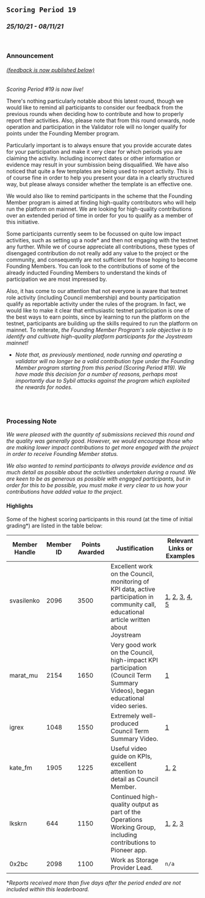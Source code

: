 ## `Scoring Period 19`
### _25/10/21 - 08/11/21_
<br>

### Announcement 
###### [(feedback is now published below)](#processing-note)

_Scoring Period #19 is now live!_

There's nothing particularly notable about this latest round, though we would like to remind all participants to consider our feedback from the previous rounds when deciding how to contribute and how to properly report their activities. Also, please note that from this round onwards, node operation and participation in the Validator role will no longer qualify for points under the Founding Member program.

Particularly important is to always ensure that you provide accurate dates for your participation and make it very clear for which periods you are claiming the activity. Including incorrect dates or other information or evidence may result in your sumbission being disqualified. We have also noticed that quite a few templates are being used to report activity. This is of course fine in order to help you present your data in a clearly structured way, but please always consider whether the template is an effective one.

We would also like to remind participants in the scheme that the Founding Member program is aimed at finding high-quality contributors who will help run the platform on mainnet. We are looking for high-quality contributions over an extended period of time in order for you to qualify as a member of this initiative.

Some participants currently seem to be focussed on quite low impact activities, such as setting up a node* and then not engaging with the testnet any further. While we of course appreciate all contributions, these types of disengaged contribution do not really add any value to the project or the community, and consequently are not sufficient for those hoping to become Founding Members. You can look to the contributions of some of the already inducted Founding Members to understand the kinds of participation we are most impressed by.

Also, it has come to our attention that not everyone is aware that testnet role activity (including Council membership) and bounty participation qualify as reportable activity under the rules of the program. In fact, we would like to make it clear that enthusiastic testnet participation is one of the best ways to earn points, since by learning to run the platform on the testnet, participants are building up the skills required to run the platform on mainnet. To reiterate, _the Founding Member Program's sole objective is to identify and cultivate high-quality platform participants for the Joystream mainnet!_

* _Note that, as previously mentioned, node running and operating a validator will no longer be a valid contribution type under the Founding Member program starting from this period (Scoring Period #19). We have made this decision for a number of reasons, perhaps most importantly due to Sybil attacks against the program which exploited the rewards for nodes._

<br><br>

### Processing Note

_We were pleased with the quantity of submissions recieved this round and the quality was generally good. However, we would encourage those who are making lower impact contributions to get more engaged with the project in order to receive Founding Member status._

_We also wanted to remind participants to always provide evidence and as much detail as possible about the activities undertaken during a round. We are keen to be as generous as possible with engaged participants, but in order for this to be possible, you must make it very clear to us how your contributions have added value to the project._

#### Highlights

Some of the highest scoring participants in this round (at the time of initial grading*) are listed in the table below:

| Member Handle | Member ID | Points Awarded | Justification                                                                                                                              | Relevant Links or Examples                                                                                                                                                                                                                                                                                             |
|---------------|-----------|----------------|--------------------------------------------------------------------------------------------------------------------------------------------|------------------------------------------------------------------------------------------------------------------------------------------------------------------------------------------------------------------------------------------------------------------------------------------------------------------------|
| svasilenko    | 2096      | 3500           | Excellent work on the Council, monitoring of KPI data, active participation in community call, educational article written about Joystream | [1](https://testnet.joystream.org/#/proposals/748), [2](https://docs.google.com/spreadsheets/d/1RHq6Rz_BXh2emf080IYJ6-aUyGsTaiHOJKBMVL0lvvA/edit?usp=sharing), [3](https://testnet.joystream.org/#/forum/threads/732), [4](https://app.subsocial.network/1739/joystream-kak-stat-founding-member-chast-2-21869), [5]() |
| marat_mu      | 2154      | 1650           | Very good work on the Council, high-impact KPI participation (Council Term Summary Videos), began educational video series.                | [1](https://play.joystream.org/video/7419)                                                                                                                                                                                                                                                                             |
| igrex         | 1048      | 1550           | Extremely well-produced Council Term Summary Video.                                                                                        | [1](https://play.joystream.org/video/7244)                                                                                                                                                                                                                                                                             |
| kate_fm       | 1905      | 1225           | Useful video guide on KPIs, excellent attention to detail as Council Member.                                                               | [1](https://play.joystream.org/video/7270), [2](https://testnet.joystream.org/#/proposals/754)                                                                                                                                                                                                                         |
| lkskrn        | 644       | 1150           | Continued high-quality output as part of the Operations Working Group, including contributions to Pioneer app.                             | [1](https://github.com/Joystream/pioneer/pull/1733), [2](https://github.com/Joystream/pioneer/pull/1706), [3](https://github.com/Joystream/pioneer/pull/1734)                                                                                                                                                          |
| 0x2bc         | 2098      | 1100           | Work as Storage Provider Lead.                                                                                                             | `n/a`                                                                                                                                                                                                                                                                                                                  |

*_Reports received more than five days after the period ended are not included within this leaderboard._
